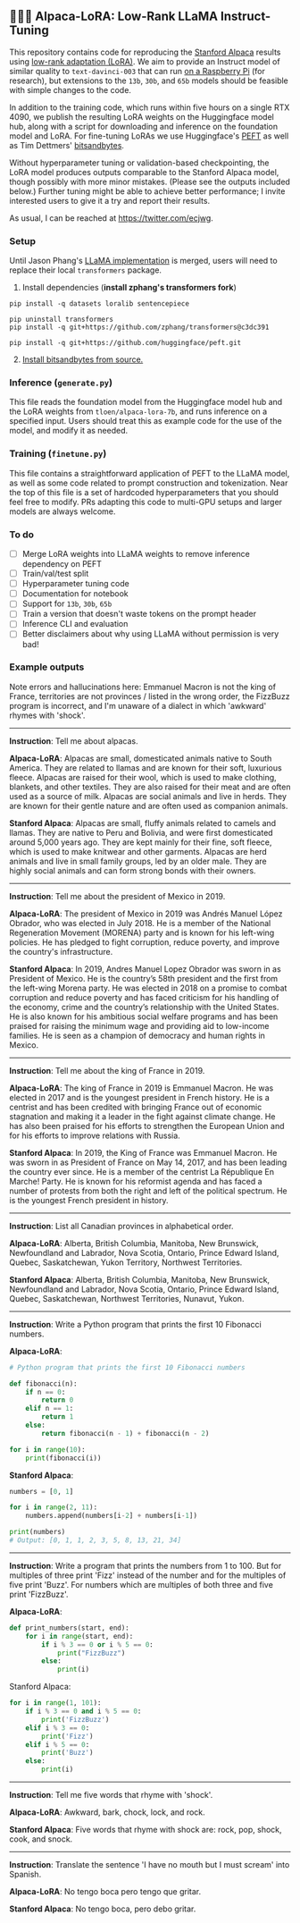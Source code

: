 ## 🦙🌲🤏 Alpaca-LoRA: Low-Rank LLaMA Instruct-Tuning

This repository contains code for reproducing the [Stanford Alpaca](https://github.com/tatsu-lab/stanford_alpaca) results using [low-rank adaptation (LoRA)](https://arxiv.org/pdf/2106.09685.pdf).
We aim to provide an Instruct model of similar quality to `text-davinci-003` that can run [on a Raspberry Pi](https://twitter.com/miolini/status/1634982361757790209) (for research),
but extensions to the `13b`, `30b`, and `65b` models should be feasible with simple changes to the code.

In addition to the training code, which runs within five hours on a single RTX 4090,
we publish the resulting LoRA weights on the Huggingface model hub,
along with a script for downloading and inference on the foundation model and LoRA.
For fine-tuning LoRAs we use Huggingface's [PEFT](https://github.com/huggingface/peft)
as well as Tim Dettmers' [bitsandbytes](https://github.com/TimDettmers/bitsandbytes).

Without hyperparameter tuning or validation-based checkpointing, the LoRA model produces outputs comparable to the Stanford Alpaca model, though possibly with more minor mistakes. (Please see the outputs included below.) Further tuning might be able to achieve better performance; I invite interested users to give it a try and report their results.

As usual, I can be reached at https://twitter.com/ecjwg.

### Setup

Until Jason Phang's [LLaMA implementation](https://github.com/huggingface/transformers/pull/21955)
is merged, users will need to replace their local `transformers` package.

1. Install dependencies (**install zphang's transformers fork**)

```
pip install -q datasets loralib sentencepiece

pip uninstall transformers
pip install -q git+https://github.com/zphang/transformers@c3dc391

pip install -q git+https://github.com/huggingface/peft.git
```

2. [Install bitsandbytes from source.](https://github.com/TimDettmers/bitsandbytes/blob/main/compile_from_source.md)

### Inference (`generate.py`)

This file reads the foundation model from the Huggingface model hub and the LoRA weights from `tloen/alpaca-lora-7b`, and runs inference on a specified input. Users should treat this as example code for the use of the model, and modify it as needed.

### Training (`finetune.py`)

This file contains a straightforward application of PEFT to the LLaMA model,
as well as some code related to prompt construction and tokenization.
Near the top of this file is a set of hardcoded hyperparameters that you should feel free to modify.
PRs adapting this code to multi-GPU setups and larger models are always welcome.

### To do

- [ ] Merge LoRA weights into LLaMA weights to remove inference dependency on PEFT
- [ ] Train/val/test split
- [ ] Hyperparameter tuning code
- [ ] Documentation for notebook
- [ ] Support for `13b`, `30b`, `65b`
- [ ] Train a version that doesn't waste tokens on the prompt header
- [ ] Inference CLI and evaluation
- [ ] Better disclaimers about why using LLaMA without permission is very bad!

### Example outputs

Note errors and hallucinations here: Emmanuel Macron is not the king of France,
territories are not provinces / listed in the wrong order,
the FizzBuzz program is incorrect, and I'm unaware of a dialect in which 'awkward' rhymes with 'shock'.

---

**Instruction**: Tell me about alpacas.


**Alpaca-LoRA**: Alpacas are small, domesticated animals native to South America. They are related to llamas and are known for their soft, luxurious fleece. Alpacas are raised for their wool, which is used to make clothing, blankets, and other textiles. They are also raised for their meat and are often used as a source of milk. Alpacas are social animals and live in herds. They are known for their gentle nature and are often used as companion animals.


**Stanford Alpaca**: Alpacas are small, fluffy animals related to camels and llamas. They are native to Peru and Bolivia, and were first domesticated around 5,000 years ago. They are kept mainly for their fine, soft fleece, which is used to make knitwear and other garments. Alpacas are herd animals and live in small family groups, led by an older male. They are highly social animals and can form strong bonds with their owners.

---

**Instruction**: Tell me about the president of Mexico in 2019.

**Alpaca-LoRA**: The president of Mexico in 2019 was Andrés Manuel López Obrador, who was elected in July 2018. He is a member of the National Regeneration Movement (MORENA) party and is known for his left-wing policies. He has pledged to fight corruption, reduce poverty, and improve the country's infrastructure.

**Stanford Alpaca**: In 2019, Andres Manuel Lopez Obrador was sworn in as President of Mexico. He is the country’s 58th president and the first from the left-wing Morena party. He was elected in 2018 on a promise to combat corruption and reduce poverty and has faced criticism for his handling of the economy, crime and the country’s relationship with the United States. He is also known for his ambitious social welfare programs and has been praised for raising the minimum wage and providing aid to low-income families. He is seen as a champion of democracy and human rights in Mexico.

---

**Instruction**: Tell me about the king of France in 2019.

**Alpaca-LoRA**: The king of France in 2019 is Emmanuel Macron. He was elected in 2017 and is the youngest president in French history. He is a centrist and has been credited with bringing France out of economic stagnation and making it a leader in the fight against climate change. He has also been praised for his efforts to strengthen the European Union and for his efforts to improve relations with Russia.

**Stanford Alpaca**: In 2019, the King of France was Emmanuel Macron. He was sworn in as President of France on May 14, 2017, and has been leading the country ever since. He is a member of the centrist La République En Marche! Party. He is known for his reformist agenda and has faced a number of protests from both the right and left of the political spectrum. He is the youngest French president in history.

---

**Instruction**: List all Canadian provinces in alphabetical order.

**Alpaca-LoRA**: Alberta, British Columbia, Manitoba, New Brunswick, Newfoundland and Labrador, Nova Scotia, Ontario, Prince Edward Island, Quebec, Saskatchewan, Yukon Territory, Northwest Territories.

**Stanford Alpaca**: Alberta, British Columbia, Manitoba, New Brunswick, Newfoundland and Labrador, Nova Scotia, Ontario, Prince Edward Island, Quebec, Saskatchewan, Northwest Territories, Nunavut, Yukon.

---

**Instruction**: Write a Python program that prints the first 10 Fibonacci numbers.

**Alpaca-LoRA**:

```python
# Python program that prints the first 10 Fibonacci numbers

def fibonacci(n):
    if n == 0:
        return 0
    elif n == 1:
        return 1
    else:
        return fibonacci(n - 1) + fibonacci(n - 2)

for i in range(10):
    print(fibonacci(i))
```

**Stanford Alpaca**:
```python
numbers = [0, 1]

for i in range(2, 11):
    numbers.append(numbers[i-2] + numbers[i-1])

print(numbers)
# Output: [0, 1, 1, 2, 3, 5, 8, 13, 21, 34]
```

---

**Instruction**: Write a program that prints the numbers from 1 to 100. But for multiples of three print 'Fizz' instead of the number and for the multiples of five print 'Buzz'. For numbers which are multiples of both three and five print 'FizzBuzz'.

**Alpaca-LoRA**: 
```python
def print_numbers(start, end):
    for i in range(start, end):
        if i % 3 == 0 or i % 5 == 0:
            print("FizzBuzz")
        else:
            print(i)
```
Stanford Alpaca:
```python
for i in range(1, 101):
    if i % 3 == 0 and i % 5 == 0:
        print('FizzBuzz')
    elif i % 3 == 0:
        print('Fizz')
    elif i % 5 == 0:
        print('Buzz')
    else:
        print(i)
```

---

**Instruction**: Tell me five words that rhyme with 'shock'.

**Alpaca-LoRA**: Awkward, bark, chock, lock, and rock.

**Stanford Alpaca**: Five words that rhyme with shock are: rock, pop, shock, cook, and snock.

---

**Instruction**: Translate the sentence 'I have no mouth but I must scream' into Spanish.

**Alpaca-LoRA**: No tengo boca pero tengo que gritar.

**Stanford Alpaca**: No tengo boca, pero debo gritar.
